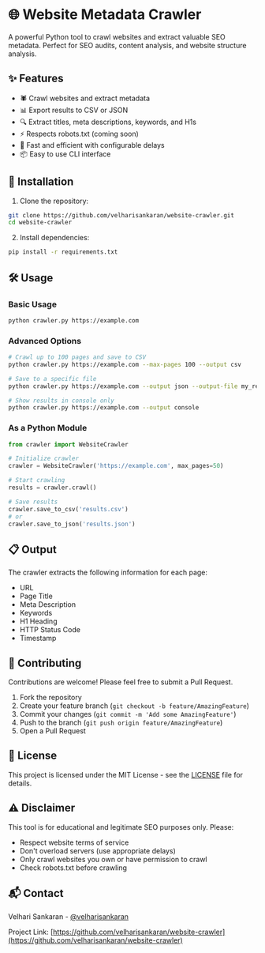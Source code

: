 # 🌐 Website Metadata Crawler

A powerful Python tool to crawl websites and extract valuable SEO metadata. Perfect for SEO audits, content analysis, and website structure analysis.

## ✨ Features

- 🕷️ Crawl websites and extract metadata
- 📊 Export results to CSV or JSON
- 🔍 Extract titles, meta descriptions, keywords, and H1s
- ⚡ Respects robots.txt (coming soon)
- 🚀 Fast and efficient with configurable delays
- 📦 Easy to use CLI interface

## 🚀 Installation

1. Clone the repository:
```bash
git clone https://github.com/velharisankaran/website-crawler.git
cd website-crawler
```

2. Install dependencies:
```bash
pip install -r requirements.txt
```

## 🛠️ Usage

### Basic Usage
```bash
python crawler.py https://example.com
```

### Advanced Options
```bash
# Crawl up to 100 pages and save to CSV
python crawler.py https://example.com --max-pages 100 --output csv

# Save to a specific file
python crawler.py https://example.com --output json --output-file my_results.json

# Show results in console only
python crawler.py https://example.com --output console
```

### As a Python Module
```python
from crawler import WebsiteCrawler

# Initialize crawler
crawler = WebsiteCrawler('https://example.com', max_pages=50)

# Start crawling
results = crawler.crawl()

# Save results
crawler.save_to_csv('results.csv')
# or
crawler.save_to_json('results.json')
```

## 📋 Output

The crawler extracts the following information for each page:
- URL
- Page Title
- Meta Description
- Keywords
- H1 Heading
- HTTP Status Code
- Timestamp

## 🤝 Contributing

Contributions are welcome! Please feel free to submit a Pull Request.

1. Fork the repository
2. Create your feature branch (`git checkout -b feature/AmazingFeature`)
3. Commit your changes (`git commit -m 'Add some AmazingFeature'`)
4. Push to the branch (`git push origin feature/AmazingFeature`)
5. Open a Pull Request

## 📄 License

This project is licensed under the MIT License - see the [LICENSE](LICENSE) file for details.

## ⚠️ Disclaimer

This tool is for educational and legitimate SEO purposes only. Please:
- Respect website terms of service
- Don't overload servers (use appropriate delays)
- Only crawl websites you own or have permission to crawl
- Check robots.txt before crawling

## 📬 Contact

Velhari Sankaran - [@velharisankaran](https://twitter.com/velharisankaran)

Project Link: [https://github.com/velharisankaran/website-crawler](https://github.com/velharisankaran/website-crawler)
